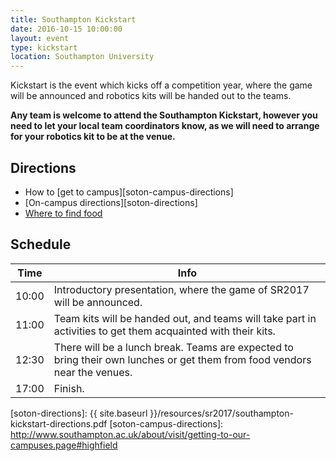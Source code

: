 ```yaml
---
title: Southampton Kickstart
date: 2016-10-15 10:00:00
layout: event
type: kickstart
location: Southampton University
---
```


Kickstart is the event which kicks off a competition year, where the game will
be announced and robotics kits will be handed out to the teams.

**Any team is welcome to attend the Southampton Kickstart, however you need to
let your local team coordinators know, as we will need to arrange for your
robotics kit to be at the venue.**

## Directions

* How to [get to campus][soton-campus-directions]
* [On-campus directions][soton-directions]
* [Where to find food][soton-food-map]

## Schedule

| Time  | Info |
|-------|------|
| 10:00 | Introductory presentation, where the game of SR2017 will be announced. |
| 11:00 | Team kits will be handed out, and teams will take part in activities to get them acquainted with their kits. |
| 12:30 | There will be a lunch break. Teams are expected to bring their own lunches or get them from food vendors near the venues. |
| 17:00 | Finish. |

[teams-contact]: mailto:teams@studentrobotics.org
[soton-food-map]: https://goo.gl/Np9L1e
[soton-directions]: {{ site.baseurl }}/resources/sr2017/southampton-kickstart-directions.pdf
[soton-campus-directions]: http://www.southampton.ac.uk/about/visit/getting-to-our-campuses.page#highfield
